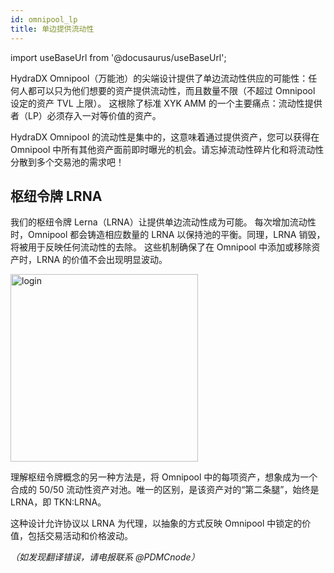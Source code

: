 ```yaml
---
id: omnipool_lp
title: 单边提供流动性
---
```


import useBaseUrl from '@docusaurus/useBaseUrl';

HydraDX Omnipool（万能池）的尖端设计提供了单边流动性供应的可能性：任何人都可以只为他们想要的资产提供流动性，而且数量不限（不超过 Omnipool 设定的资产 TVL 上限）。 这根除了标准 XYK AMM 的一个主要痛点：流动性提供者（LP）必须存入一对等价值的资产。 

HydraDX Omnipool 的流动性是集中的，这意味着通过提供资产，您可以获得在 Omnipool 中所有其他资产面前即时曝光的机会。请忘掉流动性碎片化和将流动性分散到多个交易池的需求吧！

## 枢纽令牌 LRNA

我们的枢纽令牌 Lerna（LRNA）让提供单边流动性成为可能。 每次增加流动性时，Omnipool 都会铸造相应数量的 LRNA 以保持池的平衡。同理，LRNA 销毁，将被用于反映任何流动性的去除。 这些机制确保了在 Omnipool 中添加或移除资产时，LRNA 的价值不会出现明显波动。

<div style={{textAlign: 'center'}}>
  <img alt="login" src={useBaseUrl('/omnipool/lrna.png')} width="300px" />
</div>


理解枢纽令牌概念的另一种方法是，将 Omnipool 中的每项资产，想象成为一个合成的 50/50 流动性资产对池。唯一的区别，是该资产对的“第二条腿”，始终是 LRNA，即 TKN:LRNA。

这种设计允许协议以 LRNA 为代理，以抽象的方式反映 Omnipool 中锁定的价值，包括交易活动和价格波动。

*（如发现翻译错误，请电报联系 @PDMCnode）*
